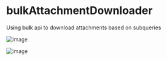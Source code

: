 # bulkAttachmentDownloader
Using bulk api to download attachments based on subqueries

![image](https://github.com/psagredo99/bulkAttachmentDownloader/assets/72439144/e56c56fb-3987-4d1c-966e-015be401f0d3)

![image](https://github.com/psagredo99/bulkAttachmentDownloader/assets/72439144/6cdba01b-4ed5-4d17-bf64-e657be20b452)
